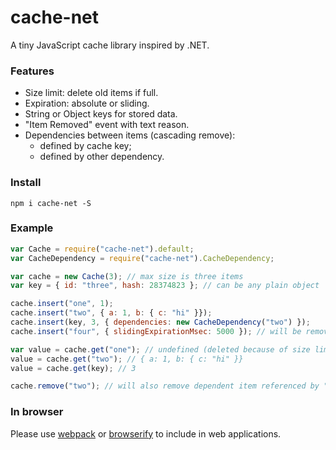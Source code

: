 # cache-net
A tiny JavaScript cache library inspired by .NET.

### Features
* Size limit: delete old items if full.
* Expiration: absolute or sliding.
* String or Object keys for stored data.
* "Item Removed" event with text reason.
* Dependencies between items (cascading remove):
  - defined by cache key;
  - defined by other dependency.

### Install
`npm i cache-net -S`

### Example
```javascript
var Cache = require("cache-net").default;
var CacheDependency = require("cache-net").CacheDependency;

var cache = new Cache(3); // max size is three items
var key = { id: "three", hash: 28374823 }; // can be any plain object

cache.insert("one", 1);
cache.insert("two", { a: 1, b: { c: "hi" }});
cache.insert(key, 3, { dependencies: new CacheDependency("two") });
cache.insert("four", { slidingExpirationMsec: 5000 }); // will be removed in 5 sec

var value = cache.get("one"); // undefined (deleted because of size limit)
value = cache.get("two"); // { a: 1, b: { c: "hi" }}
value = cache.get(key); // 3

cache.remove("two"); // will also remove dependent item referenced by "key"
```

### In browser
Please use [webpack](https://github.com/webpack/webpack) or [browserify](https://github.com/substack/node-browserify) to include in web applications.
